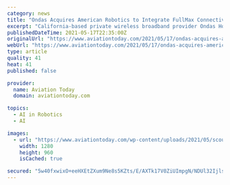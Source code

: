 ```yaml
---
category: news
title: "Ondas Acquires American Robotics to Integrate FullMax Connectivity into Drone Robot-as-a-Service"
excerpt: "California-based private wireless broadband provider Ondas Holdings is acquiring American Robotics, the first company approved for beyond visual line of sight (BVLOS) drone operations without human observers in U."
publishedDateTime: 2021-05-17T22:35:00Z
originalUrl: "https://www.aviationtoday.com/2021/05/17/ondas-acquires-american-robotics-integrate-fullmax-connectivity-drone-robot-service/"
webUrl: "https://www.aviationtoday.com/2021/05/17/ondas-acquires-american-robotics-integrate-fullmax-connectivity-drone-robot-service/"
type: article
quality: 41
heat: 41
published: false

provider:
  name: Aviation Today
  domain: aviationtoday.com

topics:
  - AI in Robotics
  - AI

images:
  - url: "https://www.aviationtoday.com/wp-content/uploads/2021/05/scout-drone-landing-on-scoutbase.jpg"
    width: 1280
    height: 960
    isCached: true

secured: "5w40fxwixO+eeHXEtZXum9Ne8s5KZts/E/AXTk17V0ZiUImpgN/NDUl32IjlsW1+6r7hyAg2nBoShp8TlVxvpgHBQnL+j8ffjv9Yi1EoajPUitUYAnxDrCSk5cPIjlDT3JzYYO6hPa14gi1QOg9+4tBYYgCqOEeT34mMcYQQrgqqr9L4hXF00NCqjesx+qD38YsdCKWVUq37WQ+a+Cm/Xj2e7H+y/0DTjrnSlayctMMAiEwifgyUK0t5cditxMA76tSMeN9Z2P2kL0ic1BTmC5EbyLJaOqdMp/ooKsKzlzBanxXtHMSH+NWvqPpJ1VIYGJoiHZpbNoYOlBEA2QaH/PHvaGvhECBjDPfkbCpSfKU=;Tw/N/b/UaplC98F7zSh/Ng=="
---
```



